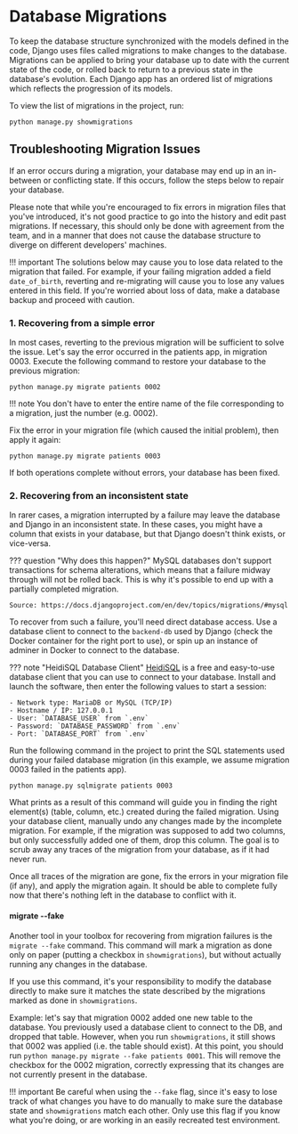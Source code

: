 # Database Migrations

To keep the database structure synchronized with the models defined in the code, Django uses files called migrations
to make changes to the database. Migrations can be applied to bring your database up to date with the current state of
the code, or rolled back to return to a previous state in the database's evolution. Each Django app has
an ordered list of migrations which reflects the progression of its models.

To view the list of migrations in the project, run:

```shell
python manage.py showmigrations
```

## Troubleshooting Migration Issues

If an error occurs during a migration, your database may end up in an in-between or conflicting state.
If this occurs, follow the steps below to repair your database.

Please note that while you're encouraged to fix errors in migration files that you've introduced,
it's not good practice to go into the history and edit past migrations. If necessary, this should only be done with
agreement from the team, and in a manner that does not cause the database structure to diverge on different developers'
machines.

!!! important
    The solutions below may cause you to lose data related to the migration that failed. For example, if your failing
    migration added a field `date_of_birth`, reverting and re-migrating will cause you to lose any values entered in
    this field. If you're worried about loss of data, make a database backup and proceed with caution.

### 1. Recovering from a simple error

In most cases, reverting to the previous migration will be sufficient to solve the issue. Let's say the error occurred
in the patients app, in migration 0003. Execute the following command to restore your database
to the previous migration:

```shell
python manage.py migrate patients 0002
```

!!! note
    You don't have to enter the entire name of the file corresponding to a migration, just the number (e.g. 0002).

Fix the error in your migration file (which caused the initial problem), then apply it again:

```shell
python manage.py migrate patients 0003
```

If both operations complete without errors, your database has been fixed.

### 2. Recovering from an inconsistent state

In rarer cases, a migration interrupted by a failure may leave the database and Django in an inconsistent state.
In these cases, you might have a column that exists in your database, but that Django doesn't think exists,
or vice-versa.

??? question "Why does this happen?"
    MySQL databases don't support transactions for schema alterations, which means that a failure midway through
    will not be rolled back. This is why it's possible to end up with a partially completed migration.

    Source: https://docs.djangoproject.com/en/dev/topics/migrations/#mysql

To recover from such a failure, you'll need direct database access. Use a database client to connect to the `backend-db`
used by Django (check the Docker container for the right port to use), or spin up an instance of adminer in Docker
to connect to the database.

??? note "HeidiSQL Database Client"
    [HeidiSQL](https://www.heidisql.com/) is a free and easy-to-use database client that you can use to connect
    to your database. Install and launch the software, then enter the following values to start a session:

    - Network type: MariaDB or MySQL (TCP/IP)
    - Hostname / IP: 127.0.0.1
    - User: `DATABASE_USER` from `.env`
    - Password: `DATABASE_PASSWORD` from `.env`
    - Port: `DATABASE_PORT` from `.env`

Run the following command in the project to print the SQL statements used during your failed database migration
(in this example, we assume migration 0003 failed in the patients app).

```shell
python manage.py sqlmigrate patients 0003
```

What prints as a result of this command will guide you in finding the right element(s) (table, column, etc.) created
during the failed migration. Using your database client, manually undo any changes made by the incomplete
migration. For example, if the migration was supposed to add two columns, but only successfully added one of them,
drop this column. The goal is to scrub away any traces of the migration from your database, as if it had never run.

Once all traces of the migration are gone, fix the errors in your migration file (if any),
and apply the migration again. It should be able to complete fully now that there's nothing left in the database to
conflict with it.

#### migrate --fake

Another tool in your toolbox for recovering from migration failures is the `migrate --fake` command.
This command will mark a migration as done only on paper (putting a checkbox in `showmigrations`), but without
actually running any changes in the database.

If you use this command, it's your responsibility to modify the database directly to make sure it matches the
state described by the migrations marked as done in `showmigrations`.

Example: let's say that migration 0002 added one new table to the database. You previously used
a database client to connect to the DB, and dropped that table. However, when you run `showmigrations`,
it still shows that 0002 was applied (i.e. the table should exist).
At this point, you should run `python manage.py migrate --fake patients 0001`.
This will remove the checkbox for the 0002 migration, correctly expressing that its changes are not currently present
in the database.

!!! important
    Be careful when using the `--fake` flag, since it's easy to lose track of what changes you have to do manually
    to make sure the database state and `showmigrations` match each other. Only use this flag if you know
    what you're doing, or are working in an easily recreated test environment.
